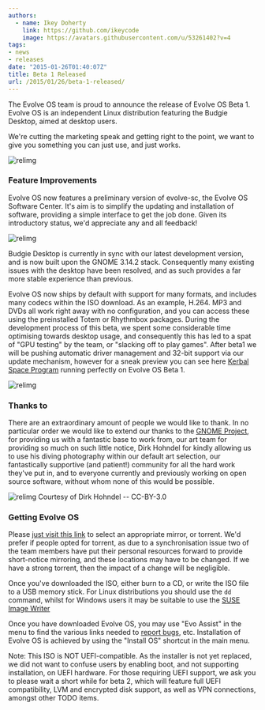 ```yaml
---
authors:
  - name: Ikey Doherty
    link: https://github.com/ikeycode
    image: https://avatars.githubusercontent.com/u/53261402?v=4
tags:
- news
- releases
date: "2015-01-26T01:40:07Z"
title: Beta 1 Released
url: /2015/01/26/beta-1-released/
---
```


The Evolve OS team is proud to announce the release of Evolve OS Beta 1. Evolve OS is an independent Linux distribution featuring the Budgie Desktop, aimed at desktop users.

We're cutting the marketing speak and getting right to the point, we want to give you something you can just use, and just works.

![relimg](Screenshot-from-2015-01-26-011134.png)

### Feature Improvements

Evolve OS now features a preliminary version of evolve-sc, the Evolve OS Software Center. It's aim is to simplify the updating and installation of software, providing a 
simple interface to get the job done. Given its introductory status, we'd appreciate any and all feedback!

![relimg](Screenshot-from-2015-01-26-011451.png)

Budgie Desktop is currently in sync with our latest development version, and is now built upon the GNOME 3.14.2 stack. Consequently many existing issues with the 
desktop have been resolved, and as such provides a far more stable experience than previous.

Evolve OS now ships by default with support for many formats, and includes many codecs within the ISO download. As an example, H.264. MP3 and DVDs all work right away 
with no configuration, and you can access these using the preinstalled Totem or Rhythmbox packages. During the development process of this beta, we spent some 
considerable time optimising towards desktop usage, and consequently this has led to a spat of "GPU testing" by the team, or "slacking off to play games". After beta1 
we will be pushing automatic driver management and 32-bit support via our update mechanism, however for a sneak preview you can see 
here [Kerbal Space Program](https://kerbalspaceprogram.com/) running perfectly on Evolve OS Beta 1.

![relimg](Screenshot-from-2015-01-22-181056.png)

### Thanks to

There are an extraordinary amount of people we would like to thank. In no particular order we would like to extend our thanks to the [GNOME Project](http://www.gnome.org/),
 for providing us with a fantastic base to work from, our art team for providing so much on such little notice, Dirk Hohndel for kindly allowing us to use his diving 
 photography within our default art selection, our fantastically supportive (and patient!) community for all the hard work they've put in, and to everyone currently and 
 previously working on open source software, without whom none of this would be possible.

![relimg](Screenshot-from-2015-01-25-185027.png)
Courtesy of Dirk Hohndel -- CC-BY-3.0

### Getting Evolve OS

Please [just visit this link](https://solus-project.com/download/) to select an appropriate mirror, or torrent. We'd prefer if people opted for torrent, as due to a 
synchronisation issue two of the team members have put their personal resources forward to provide short-notice mirroring, and these locations may have to be 
changed. If we have a strong torrent, then the impact of a change will be negligible.

Once you've downloaded the ISO, either burn to a CD, or write the ISO file to a USB memory stick. For Linux distributions you should use the `dd` command, whilst 
for Windows users it may be suitable to use the [SUSE Image Writer](https://en.opensuse.org/SDB:Create_a_Live_USB_stick_using_Windows#Write_ISO_to_USB)

Once you have downloaded Evolve OS, you may use "Evo Assist" in the menu to find the various links needed to [report bugs](https://solus-project.com/project/os), etc. 
Installation of Evolve OS is achieved by using the "Install OS" shortcut in the main menu.

Note: This ISO is NOT UEFI-compatible. As the installer is not yet replaced, we did not want to confuse users by enabling boot, and not supporting installation, on UEFI 
hardware. For those requiring UEFI support, we ask you to please wait a short while for beta 2, which will feature full UEFI compatibility, LVM and encrypted disk support, 
as well as VPN connections, amongst other TODO items.